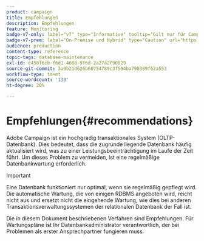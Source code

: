 ```yaml
---
product: campaign
title: Empfehlungen
description: Empfehlungen
feature: Monitoring
badge-v7-only: label="v7" type="Informative" tooltip="Gilt nur für Campaign Classic v7"
badge-v7-prem: label="On-Premise und Hybrid" type="Caution" url="https://experienceleague.adobe.com/docs/campaign-classic/using/installing-campaign-classic/architecture-and-hosting-models/hosting-models-lp/hosting-models.html?lang=de" tooltip="Gilt nur für Hybrid- und On-Premise-Bereitstellungen"
audience: production
content-type: reference
topic-tags: database-maintenance
exl-id: e458f6cb-f6d1-4688-9f6d-2a27a2f90829
source-git-commit: 3a9b21d626b60754789c3f594ba798309f62a553
workflow-type: tm+mt
source-wordcount: '130'
ht-degree: 20%

---
```


# Empfehlungen{#recommendations}



Adobe Campaign ist ein hochgradig transaktionales System (OLTP-Datenbank). Dies bedeutet, dass die zugrunde liegende Datenbank häufig aktualisiert wird, was zu einer Leistungsbeeinträchtigung im Laufe der Zeit führt. Um dieses Problem zu vermeiden, ist eine regelmäßige Datenbankwartung erforderlich.

>[!IMPORTANT]
>
>Eine Datenbank funktioniert nur optimal, wenn sie regelmäßig gepflegt wird. Die automatische Wartung, die von einigen RDBMS angeboten wird, reicht nicht aus und ersetzt nicht die eingehende Wartung, wie dies bei anderen Transaktionsverwaltungssystemen der relationalen Datenbank der Fall ist.
>  
>Die in diesem Dokument beschriebenen Verfahren sind Empfehlungen. Für Wartungspläne ist Ihr Datenbankadministrator verantwortlich, der bei Problemen als erster Ansprechpartner fungieren muss.
